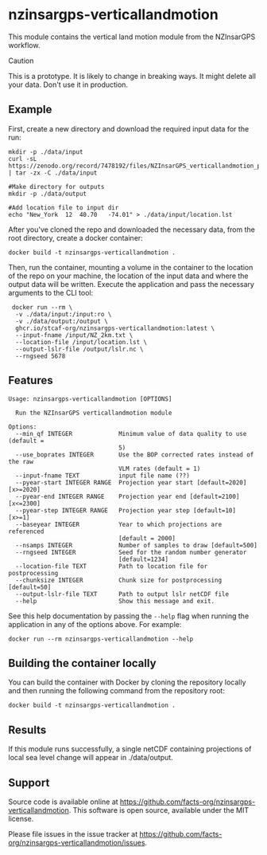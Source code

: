 # nzinsargps-verticallandmotion

This module contains the vertical land motion module from the NZInsarGPS workflow.

> [!CAUTION]
> This is a prototype. It is likely to change in breaking ways. It might delete all your data. Don't use it in production.

## Example

First, create a new directory and download the required input data for the run:
```shell
mkdir -p ./data/input
curl -sL https://zenodo.org/record/7478192/files/NZInsarGPS_verticallandmotion_preprocess_data.tgz | tar -zx -C ./data/input

#Make directory for outputs
mkdir -p ./data/output

#Add location file to input dir
echo "New_York	12	40.70	-74.01" > ./data/input/location.lst
```

After you've cloned the repo and downloaded the necessary data, from the root directory, create a docker container:
```shell
docker build -t nzinsargps-verticallandmotion .
```

Then, run the container, mounting a volume in the container to the location of the repo on your machine, the location of the input data and where the output data will be written. Execute the application and pass the necessary arguments to the CLI tool:
```shell
 docker run --rm \
  -v ./data/input:/input:ro \
  -v ./data/output:/output \
  ghcr.io/stcaf-org/nzinsargps-verticallandmotion:latest \
  --input-fname /input/NZ_2km.txt \
  --location-file /input/location.lst \
  --output-lslr-file /output/lslr.nc \
  --rngseed 5678
```

## Features 
```shell
Usage: nzinsargps-verticallandmotion [OPTIONS]

  Run the NZInsarGPS verticallandmotion module

Options:
  --min_qf INTEGER             Minimum value of data quality to use (default =
                               5)
  --use_boprates INTEGER       Use the BOP corrected rates instead of the raw
                               VLM rates (default = 1)
  --input-fname TEXT           input file name (??)
  --pyear-start INTEGER RANGE  Projection year start [default=2020]  [x>=2020]
  --pyear-end INTEGER RANGE    Projection year end [default=2100]  [x<=2300]
  --pyear-step INTEGER RANGE   Projection year step [default=10]  [x>=1]
  --baseyear INTEGER           Year to which projections are referenced
                               [default = 2000]
  --nsamps INTEGER             Number of samples to draw [default=500]
  --rngseed INTEGER            Seed for the random number generator
                               [default=1234]
  --location-file TEXT         Path to location file for postprocessing
  --chunksize INTEGER          Chunk size for postprocessing [default=50]
  --output-lslr-file TEXT      Path to output lslr netCDF file
  --help                       Show this message and exit.
  ```

See this help documentation by passing the `--help` flag when running the application in any of the options above. For example: 


```shell
docker run --rm nzinsargps-verticallandmotion --help
```

## Building the container locally
You can build the container with Docker by cloning the repository locally and then running the following command from the repository root:
```shell
docker build -t nzinsargps-verticallandmotion .
```

## Results
If this module runs successfully, a single netCDF containing projections of local sea level change will appear in ./data/output. 

## Support
Source code is available online at https://github.com/facts-org/nzinsargps-verticallandmotion. This software is open source, available under the MIT license.

Please file issues in the issue tracker at https://github.com/facts-org/nzinsargps-verticallandmotion/issues.
